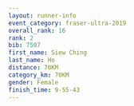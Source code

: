 ```yaml
---
layout: runner-info 
event_category: fraser-ultra-2019 
overall_rank: 16
rank: 2
bib: 7507
first_name: Siew Ching
last_name: Ho
distance: 70KM
category_km: 70KM
gender: Female
finish_time: 9-55-43
---
```

